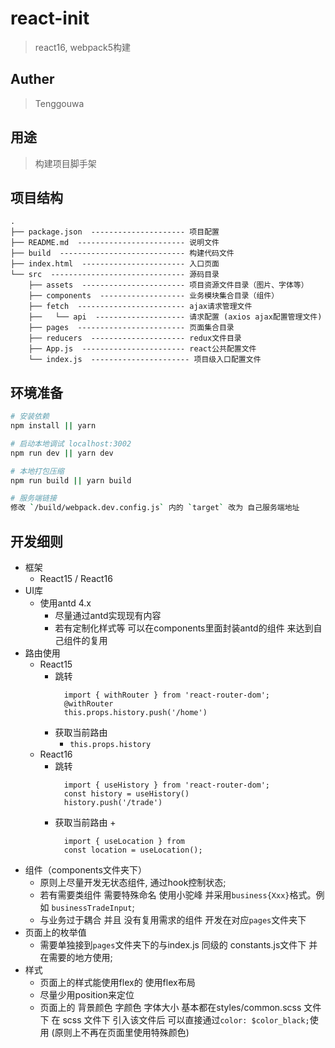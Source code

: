 # react-init

> react16, webpack5构建


## Auther

> Tenggouwa


## 用途

> 构建项目脚手架


## 项目结构 ##

```
.
├── package.json  --------------------- 项目配置
├── README.md  ------------------------ 说明文件
├── build  ---------------------------- 构建代码文件
├── index.html  ----------------------- 入口页面
└── src  ------------------------------ 源码目录
    ├── assets  ----------------------- 项目资源文件目录（图片、字体等）
    ├── components  ------------------- 业务模块集合目录（组件）
    ├── fetch  ------------------------ ajax请求管理文件
    ├──   └── api  -------------------- 请求配置 (axios ajax配置管理文件)
    ├── pages  ------------------------ 页面集合目录
    ├── reducers  --------------------- redux文件目录
    ├── App.js  ----------------------- react公共配置文件
    └── index.js  ---------------------- 项目级入口配置文件
```

## 环境准备

``` bash
# 安装依赖
npm install || yarn

# 启动本地调试 localhost:3002
npm run dev || yarn dev

# 本地打包压缩
npm run build || yarn build

# 服务端链接
修改 `/build/webpack.dev.config.js` 内的 `target` 改为 自己服务端地址

```

## 开发细则

+ 框架
  + React15 / React16
+ UI库
  + 使用antd 4.x
    + 尽量通过antd实现现有内容
    + 若有定制化样式等 可以在components里面封装antd的组件 来达到自己组件的复用
+ 路由使用
  + React15
    + 跳转
      ```
        import { withRouter } from 'react-router-dom';
        @withRouter
        this.props.history.push('/home')
      ```
    + 获取当前路由
      + `this.props.history`
  + React16
    + 跳转
      ```
        import { useHistory } from 'react-router-dom';
        const history = useHistory()
        history.push('/trade')
      ```
    + 获取当前路由
      + 
      ```
        import { useLocation } from 
        const location = useLocation();
      ```
+ 组件（components文件夹下）
  + 原则上尽量开发无状态组件, 通过hook控制状态;
  + 若有需要类组件 需要特殊命名 使用小驼峰 并采用`business{Xxx}`格式。例如 `businessTradeInput`;
  + 与业务过于耦合 并且 没有复用需求的组件 开发在对应`pages`文件夹下
+ 页面上的枚举值
  + 需要单独接到`pages`文件夹下的与index.js 同级的 constants.js文件下 并在需要的地方使用;
+ 样式
  + 页面上的样式能使用flex的 使用flex布局
  + 尽量少用position来定位
  + 页面上的 背景颜色 字颜色 字体大小 基本都在styles/common.scss 文件下 在 scss 文件下 引入该文件后 可以直接通过`color: $color_black;`使用 (原则上不再在页面里使用特殊颜色)